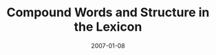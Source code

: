---
title: "Compound Words and Structure in the Lexicon"
collection: publications
permalink: /publication/2007_compound-words-and-structure-in-the-lexicon
date: 2007-01-08
year: 2007
venue: 'Language and Cognitive Processes'
authors: 'Fiorentino R, Poeppel D'
number: '59'
citation: 'Fiorentino R, Poeppel D (2007). Compound Words and Structure in the Lexicon. Language and Cognitive Processes.'
category: 'article'
---